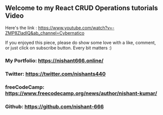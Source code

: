 ## Welcome to my React CRUD Operations tutorials Video

Here's the link : https://www.youtube.com/watch?v=-ZMP8ZladIQ&ab_channel=Cybernatico

If you enjoyed this piece, please do show some love with a like, comment, or just click on subscribe button. Every bit matters :)

### My Portfolio: https://nishant666.online/
### Twitter: https://twitter.com/nishants440
### freeCodeCamp: https://www.freecodecamp.org/news/author/nishant-kumar/
### Github: https://github.com/nishant-666